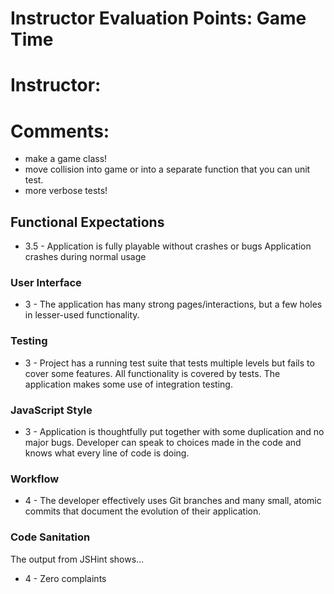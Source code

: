 # Instructor Evaluation Points: Game Time
# Instructor:
# Comments:

- make a game class!
- move collision into game or into a separate function that you can unit test.
- more verbose tests! 

## Functional Expectations

* 3.5 - Application is fully playable without crashes or bugs
 Application crashes during normal usage

### User Interface

* 3 - The application has many strong pages/interactions, but a few holes in lesser-used functionality.

### Testing

* 3 - Project has a running test suite that tests multiple levels but fails to cover some features. All functionality is covered by tests. The application makes some use of integration testing.

### JavaScript Style

* 3 - Application is thoughtfully put together with some duplication and no major bugs. Developer can speak to choices made in the code and knows what every line of code is doing.

### Workflow

* 4 - The developer effectively uses Git branches and many small, atomic commits that document the evolution of their application.

### Code Sanitation

The output from JSHint shows…

* 4 - Zero complaints
